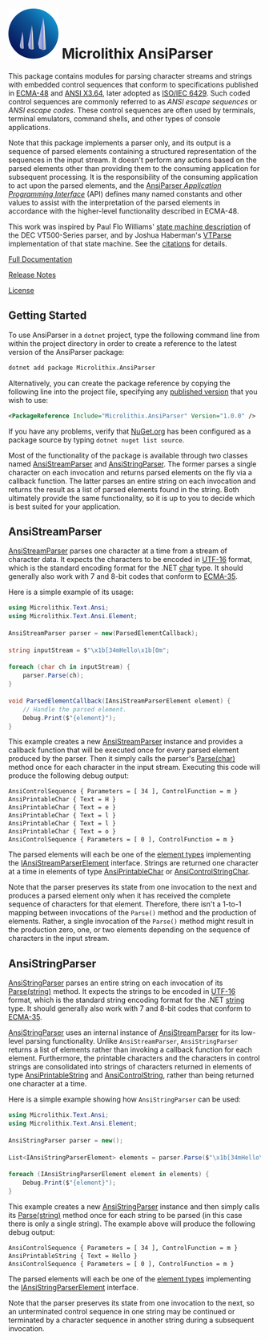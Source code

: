 # ![Logo](https://raw.githubusercontent.com/microlithix/microlithix.github.io/main/docs/images/Logo-Round-100x100.png) Microlithix AnsiParser

This package contains modules for parsing character streams and strings with embedded control sequences that conform to specifications published in [ECMA-48](https://www.microlithix.com/AnsiParser/docs/References.html#ecma-48) and [ANSI X3.64](https://www.microlithix.com/AnsiParser/docs/References.html#ansi-x364), later adopted as [ISO/IEC 6429](https://www.microlithix.com/AnsiParser/docs/References.html#isoiec-6429). Such coded control sequences are commonly referred to as *ANSI escape sequences* or *ANSI escape codes*. These control sequences are often used by terminals, terminal emulators, command shells, and other types of console applications.

Note that this package implements a parser only, and its output is a sequence of parsed elements containing a structured representation of the sequences in the input stream. It doesn't perform any actions based on the parsed elements other than providing them to the consuming application for subsequent processing. It is the responsibility of the consuming application to act upon the parsed elements, and the [AnsiParser *Application Programming Interface*](https://www.microlithix.com/AnsiParser/api/Microlithix.Text.Ansi.html) (API) defines many named constants and other values to assist with the interpretation of the parsed elements in accordance with the higher-level functionality described in ECMA-48.

This work was inspired by Paul Flo Williams' [state machine description](https://vt100.net/emu/dec_ansi_parser) of the DEC VT500-Series parser, and by Joshua Haberman's [VTParse](https://github.com/haberman/vtparse) implementation of that state machine. See the [citations](https://www.microlithix.com/AnsiParser/docs/References.html#other-references) for details.

[Full Documentation](https://microlithix.com/AnsiParser/docs/Introduction.html)

[Release Notes](https://github.com/microlithix/AnsiParser/blob/main/RELEASENOTES.md)

[License](https://github.com/microlithix/AnsiParser/blob/main/LICENSE.md)

## Getting Started

To use AnsiParser in a `dotnet` project, type the following command line from within the project directory in order to create a reference to the latest version of the AnsiParser package:

```cmd
dotnet add package Microlithix.AnsiParser
```

Alternatively, you can create the package reference by copying the following line into the project file, specifying any [published version](https://www.nuget.org/packages/Microlithix.AnsiParser#versions-body-tab) that you wish to use:

```xml
<PackageReference Include="Microlithix.AnsiParser" Version="1.0.0" />
```

If you have any problems, verify that [NuGet.org](https://www.nuget.org/) has been configured as a package source by typing `dotnet nuget list source`.

Most of the functionality of the package is available through two classes named [AnsiStreamParser](https://www.microlithix.com/AnsiParser/api/Microlithix.Text.Ansi.AnsiStreamParser.html) and [AnsiStringParser](https://www.microlithix.com/AnsiParser/api/Microlithix.Text.Ansi.AnsiStringParser.html). The former parses a single character on each invocation and returns parsed elements on the fly via a callback function. The latter parses an entire string on each invocation and returns the result as a list of parsed elements found in the string. Both ultimately provide the same functionality, so it is up to you to decide which is best suited for your application.

## AnsiStreamParser

[AnsiStreamParser](https://www.microlithix.com/AnsiParser/api/Microlithix.Text.Ansi.AnsiStreamParser.html) parses one character at a time from a stream of character data. It expects the characters to be encoded in [UTF-16](https://en.wikipedia.org/wiki/UTF-16) format, which is the standard encoding format for the .NET [char](https://learn.microsoft.com/dotnet/api/system.char) type. It should generally also work with 7 and 8-bit codes that conform to [ECMA-35](https://www.microlithix.com/AnsiParser/docs/References.html#ecma-35).

Here is a simple example of its usage:

```csharp
using Microlithix.Text.Ansi;
using Microlithix.Text.Ansi.Element;

AnsiStreamParser parser = new(ParsedElementCallback);

string inputStream = $"\x1b[34mHello\x1b[0m";

foreach (char ch in inputStream) {
    parser.Parse(ch);
}

void ParsedElementCallback(IAnsiStreamParserElement element) {
    // Handle the parsed element.
    Debug.Print($"{element}");
}
```

This example creates a new [AnsiStreamParser](https://www.microlithix.com/AnsiParser/api/Microlithix.Text.Ansi.AnsiStreamParser.html) instance and provides a callback function that will be executed once for every parsed element produced by the parser. Then it simply calls the parser's [Parse(char)](https://www.microlithix.com/AnsiParser/api/Microlithix.Text.Ansi.AnsiStreamParser.Parse.html#Microlithix_Text_Ansi_AnsiStreamParser_Parse_System_Char_) method once for each character in the input stream. Executing this code will produce the following debug output:

```text
AnsiControlSequence { Parameters = [ 34 ], ControlFunction = m }
AnsiPrintableChar { Text = H }
AnsiPrintableChar { Text = e }
AnsiPrintableChar { Text = l }
AnsiPrintableChar { Text = l }
AnsiPrintableChar { Text = o }
AnsiControlSequence { Parameters = [ 0 ], ControlFunction = m }
```

The parsed elements will each be one of the [element types](https://microlithix.com/AnsiParser/docs/Elements.html) implementing the [IAnsiStreamParserElement](https://www.microlithix.com/AnsiParser/api/Microlithix.Text.Ansi.Element.IAnsiStreamParserElement.html) interface. Strings are returned one character at a time in elements of type [AnsiPrintableChar](https://www.microlithix.com/AnsiParser/api/Microlithix.Text.Ansi.Element.AnsiPrintableChar.html) or [AnsiControlStringChar](https://www.microlithix.com/AnsiParser/api/Microlithix.Text.Ansi.Element.AnsiControlStringChar.html).

Note that the parser preserves its state from one invocation to the next and produces a parsed element only when it has received the complete sequence of characters for that element. Therefore, there isn't a 1-to-1 mapping between invocations of the `Parse()` method and the production of elements. Rather, a single invocation of the `Parse()` method might result in the production zero, one, or two elements depending on the sequence of characters in the input stream.

## AnsiStringParser

[AnsiStringParser](https://www.microlithix.com/AnsiParser/api/Microlithix.Text.Ansi.AnsiStringParser.html) parses an entire string on each invocation of its [Parse(string)](https://www.microlithix.com/AnsiParser/api/Microlithix.Text.Ansi.AnsiStringParser.Parse.html#Microlithix_Text_Ansi_AnsiStringParser_Parse_System_String_) method. It expects the strings to be encoded in [UTF-16](https://en.wikipedia.org/wiki/UTF-16) format, which is the standard string encoding format for the .NET [string](https://learn.microsoft.com/dotnet/api/system.string) type. It should generally also work with 7 and 8-bit codes that conform to [ECMA-35](https://www.microlithix.com/AnsiParser/docs/References.html#ecma-35).

[AnsiStringParser](https://www.microlithix.com/AnsiParser/api/Microlithix.Text.Ansi.AnsiStringParser.html) uses an internal instance of [AnsiStreamParser](https://www.microlithix.com/AnsiParser/api/Microlithix.Text.Ansi.AnsiStreamParser.html) for its low-level parsing functionality. Unlike `AnsiStreamParser`, `AnsiStringParser` returns a list of elements rather than invoking a callback function for each element. Furthermore, the printable characters and the characters in control strings are consolidated into strings of characters returned in elements of type [AnsiPrintableString](https://www.microlithix.com/AnsiParser/api/Microlithix.Text.Ansi.Element.AnsiPrintableString.html) and [AnsiControlString](https://www.microlithix.com/AnsiParser/api/Microlithix.Text.Ansi.Element.AnsiControlString.html), rather than being returned one character at a time.

Here is a simple example showing how `AnsiStringParser` can be used:

```csharp
using Microlithix.Text.Ansi;
using Microlithix.Text.Ansi.Element;

AnsiStringParser parser = new();

List<IAnsiStringParserElement> elements = parser.Parse($"\x1b[34mHello\x1b[0m");

foreach (IAnsiStringParserElement element in elements) {
    Debug.Print($"{element}");
}
```

This example creates a new [AnsiStringParser](https://www.microlithix.com/AnsiParser/api/Microlithix.Text.Ansi.AnsiStringParser.html) instance and then simply calls its [Parse(string)](https://www.microlithix.com/AnsiParser/api/Microlithix.Text.Ansi.AnsiStringParser.Parse.html#Microlithix_Text_Ansi_AnsiStringParser_Parse_System_String_) method once for each string to be parsed (in this case there is only a single string). The example above will produce the following debug output:

```text
AnsiControlSequence { Parameters = [ 34 ], ControlFunction = m }
AnsiPrintableString { Text = Hello }
AnsiControlSequence { Parameters = [ 0 ], ControlFunction = m }
```

The parsed elements will each be one of the [element types](https://www.microlithix.com/AnsiParser/docs/Elements.html) implementing the [IAnsiStringParserElement](https://www.microlithix.com/AnsiParser/api/Microlithix.Text.Ansi.Element.IAnsiStringParserElement.html) interface.

Note that the parser preserves its state from one invocation to the next, so an unterminated control sequence in one string may be continued or terminated by a character sequence in another string during a subsequent invocation.
